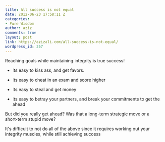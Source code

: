 ```yaml
---
title: All success is not equal
date: 2012-06-23 17:58:11 Z
categories:
- Pure Wisdom
author: aziz
comments: true
layout: post
link: https://azizali.com/all-success-is-not-equal/
wordpress_id: 357
---
```


Reaching goals while maintaining integrity is true success!



	
  * Its easy to kiss ass, and get favors.

	
  * Its easy to cheat in an exam and score higher

	
  * Its easy to steal and get money

	
  * Its easy to betray your partners, and break your commitments to get the ahead


But did you really get ahead? Was that a long-term strategic move or a short-term stupid move?

It's difficult to not do all of the above since it requires working out your integrity muscles, while still achieving success
